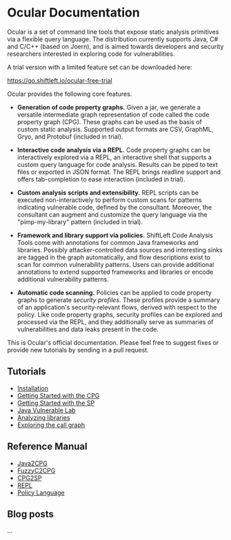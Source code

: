 Ocular Documentation
====================

Ocular is a set of command line tools that expose static analysis
primitives via a flexible query language. The distribution currently
supports Java, C# and C/C++ (based on Joern), and is aimed towards
developers and security researchers interested in exploring code for
vulnerabilities.

A trial version with a limited feature set can be downloaded here:

https://go.shiftleft.io/ocular-free-trial

Ocular provides the following core features.

* **Generation of code property graphs.** Given a jar, we generate a
  versatile intermediate graph representation of code called the code
  property graph (CPG). These graphs can be used as the basis of
  custom static analysis. Supported output formats are CSV, GraphML,
  Gryo, and Protobuf (included in trial).

* **Interactive code analysis via a REPL.** Code property graphs can
  be interactively explored via a REPL, an interactive shell that
  supports a custom query language for code analysis. Results can be
  piped to text files or exported in JSON format. The REPL brings
  readline support and offers tab-completion to ease interaction
  (included in trial).

* **Custom analysis scripts and extensibility.** REPL scripts can be
  executed non-interactively to perform custom scans for patterns
  indicating vulnerable code, defined by the consultant. Moreover, the
  consultant can augment and customize the query language via the
  "pimp-my-library" pattern (included in trial).

* **Framework and library support via policies.** ShiftLeft Code
  Analysis Tools come with annotations for common Java frameworks and
  libraries. Possibly attacker-controlled data sources and interesting
  sinks are tagged in the graph automatically, and flow descriptions
  exist to scan for common vulnerability patterns. Users can provide
  additional annotations to extend supported frameworks and libraries
  or encode additional vulnerability patterns.

* **Automatic code scanning.** Policies can be applied to code
  property graphs to generate *security profiles*. These profiles
  provide a summary of an application's security-relevant flows,
  derived with respect to the policy. Like code property graphs,
  security profiles can be explored and processed via the REPL, and
  they additionally serve as summaries of vulnerabilities  and data
  leaks present in the code.

This is Ocular's official documentation. Please feel free to suggest
fixes or provide new tutorials by sending in a pull request.

Tutorials
---------

* [Installation](tutorials/installation.md)
* [Getting Started with the CPG](tutorials/getting-started-cpg.md)
* [Getting Started with the SP](tutorials/getting-started-sp.md)
* [Java Vulnerable Lab](tutorials/java-vuln.md)
* [Analyzing libraries](tutorials/libanalysis.md)
* [Exploring the call graph](tutorials/callgraph.md)

Reference Manual
-----------------

* [Java2CPG](manual/java2cpg.md)
* [FuzzyC2CPG](manual/fuzzyc2cpg.md)
* [CPG2SP](manual/cpg2sp.md)
* [REPL](manual/repl.md)
* [Policy Language](manual/policy-language.md)

Blog posts
----------
...


